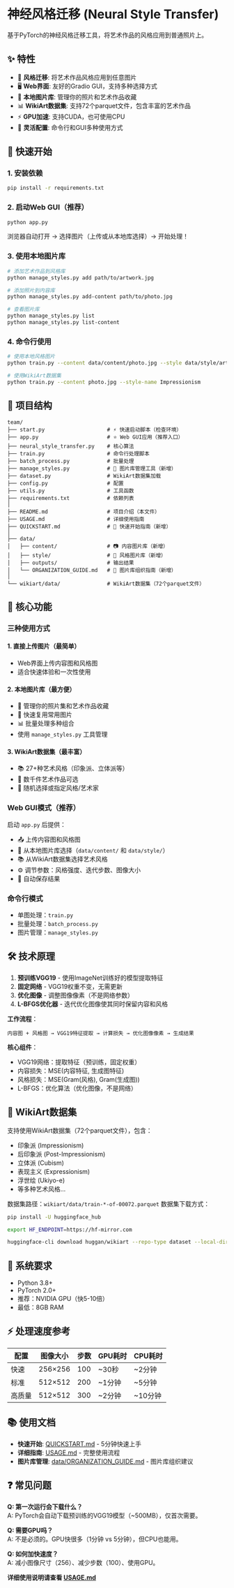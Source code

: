 # 神经风格迁移 (Neural Style Transfer)

基于PyTorch的神经风格迁移工具，将艺术作品的风格应用到普通照片上。

## ✨ 特性

- 🎨 **风格迁移**: 将艺术作品风格应用到任意图片
- 🖥️ **Web界面**: 友好的Gradio GUI，支持多种选择方式
- 📁 **本地图片库**: 管理你的照片和艺术作品收藏
- 📊 **WikiArt数据集**: 支持72个parquet文件，包含丰富的艺术作品
- ⚡ **GPU加速**: 支持CUDA，也可使用CPU
- 🔧 **灵活配置**: 命令行和GUI多种使用方式

## 🚀 快速开始

### 1. 安装依赖

```bash
pip install -r requirements.txt
```

### 2. 启动Web GUI（推荐）

```bash
python app.py
```

浏览器自动打开 → 选择图片（上传或从本地库选择）→ 开始处理！

### 3. 使用本地图片库

```bash
# 添加艺术作品到风格库
python manage_styles.py add path/to/artwork.jpg

# 添加照片到内容库
python manage_styles.py add-content path/to/photo.jpg

# 查看图片库
python manage_styles.py list
python manage_styles.py list-content
```

### 4. 命令行使用

```bash
# 使用本地风格图片
python train.py --content data/content/photo.jpg --style data/style/art.jpg

# 使用WikiArt数据集
python train.py --content photo.jpg --style-name Impressionism
```

## 📁 项目结构

```
team/
├── start.py                    # ⚡ 快速启动脚本（检查环境）
├── app.py                      # ⭐ Web GUI应用（推荐入口）
├── neural_style_transfer.py    # 核心算法
├── train.py                    # 命令行处理脚本
├── batch_process.py            # 批量处理
├── manage_styles.py            # 📁 图片库管理工具（新增）
├── dataset.py                  # WikiArt数据集加载
├── config.py                   # 配置
├── utils.py                    # 工具函数
├── requirements.txt            # 依赖列表
│
├── README.md                   # 项目介绍（本文件）
├── USAGE.md                    # 详细使用指南
├── QUICKSTART.md               # 🚀 快速开始指南（新增）
│
├── data/
│   ├── content/                # 📷 内容图片库（新增）
│   ├── style/                  # 🎨 风格图片库（新增）
│   ├── outputs/                # 输出结果
│   └── ORGANIZATION_GUIDE.md   # 📁 图片库组织指南（新增）
│
└── wikiart/data/               # WikiArt数据集（72个parquet文件）
```

## 🎯 核心功能

### 三种使用方式

#### 1. 直接上传图片（最简单）
- Web界面上传内容图和风格图
- 适合快速体验和一次性使用

#### 2. 本地图片库（最方便）
- 📁 管理你的照片集和艺术作品收藏
- 🔄 快速复用常用图片
- 📊 批量处理多种组合
- 使用 `manage_styles.py` 工具管理

#### 3. WikiArt数据集（最丰富）
- 📚 27+种艺术风格（印象派、立体派等）
- 🎨 数千件艺术作品可选
- 🎲 随机选择或指定风格/艺术家

### Web GUI模式（推荐）

启动 `app.py` 后提供：

- 📤 上传内容图和风格图
- 📂 从本地图片库选择（`data/content/` 和 `data/style/`）
- 📚 从WikiArt数据集选择艺术风格
- ⚙️ 调节参数：风格强度、迭代步数、图像大小
- 💾 自动保存结果

### 命令行模式

- 单图处理：`train.py`
- 批量处理：`batch_process.py`
- 图片管理：`manage_styles.py`

## 🛠️ 技术原理

1. **预训练VGG19** - 使用ImageNet训练好的模型提取特征
2. **固定网络** - VGG19权重不变，无需更新
3. **优化图像** - 调整图像像素（不是网络参数）
4. **L-BFGS优化器** - 迭代优化图像使其同时保留内容和风格

**工作流程**：
```
内容图 + 风格图 → VGG19特征提取 → 计算损失 → 优化图像像素 → 生成结果
```

**核心组件**：
- VGG19网络：提取特征（预训练，固定权重）
- 内容损失：MSE(内容特征, 生成图特征)
- 风格损失：MSE(Gram(风格), Gram(生成图))
- L-BFGS：优化算法（优化图像，不是网络）

## 📖 WikiArt数据集

支持使用WikiArt数据集（72个parquet文件），包含：

- 印象派 (Impressionism)
- 后印象派 (Post-Impressionism)
- 立体派 (Cubism)
- 表现主义 (Expressionism)
- 浮世绘 (Ukiyo-e)
- 等多种艺术风格...

数据集路径：`wikiart/data/train-*-of-00072.parquet`
数据集下载方式：
```bash
pip install -U huggingface_hub

export HF_ENDPOINT=https://hf-mirror.com

huggingface-cli download huggan/wikiart --repo-type dataset --local-dir ./wikiart --local-dir-use-symlinks False
```

## 🔧 系统要求

- Python 3.8+
- PyTorch 2.0+
- 推荐：NVIDIA GPU（快5-10倍）
- 最低：8GB RAM

## ⚡ 处理速度参考

| 配置 | 图像大小 | 步数 | GPU耗时 | CPU耗时 |
|------|---------|------|---------|---------|
| 快速 | 256×256 | 100 | ~30秒 | ~2分钟 |
| 标准 | 512×512 | 200 | ~1分钟 | ~5分钟 |
| 高质量 | 512×512 | 300 | ~2分钟 | ~10分钟 |

## 📚 使用文档

- **快速开始**: [QUICKSTART.md](QUICKSTART.md) - 5分钟快速上手
- **详细指南**: [USAGE.md](USAGE.md) - 完整使用流程
- **图片库管理**: [data/ORGANIZATION_GUIDE.md](data/ORGANIZATION_GUIDE.md) - 图片库组织建议

## ❓ 常见问题

**Q: 第一次运行会下载什么？**  
A: PyTorch会自动下载预训练的VGG19模型（~500MB），仅首次需要。

**Q: 需要GPU吗？**  
A: 不是必须的。GPU快很多（1分钟 vs 5分钟），但CPU也能用。

**Q: 如何加快速度？**  
A: 减小图像尺寸（256）、减少步数（100）、使用GPU。

**详细使用说明请查看 [USAGE.md](USAGE.md)**
